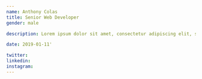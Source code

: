 ```yaml
---
name: Anthony Colas
title: Senior Web Developer
gender: male

description: Lorem ipsum dolor sit amet, consectetur adipiscing elit, sed do eiusmod tempor incididunt ut labore et dolore magna aliqua.

date: 2019-01-11'

twitter: 
linkedin:
instagram:
---
```

